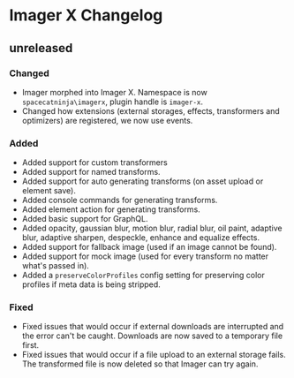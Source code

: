# Imager X Changelog

## unreleased

### Changed
- Imager morphed into Imager X. Namespace is now `spacecatninja\imagerx`, plugin handle is `imager-x`.
- Changed how extensions (external storages, effects, transformers and optimizers) are registered, we now use events.

### Added
- Added support for custom transformers
- Added support for named transforms.
- Added support for auto generating transforms (on asset upload or element save).
- Added console commands for generating transforms.
- Added element action for generating transforms.
- Added basic support for GraphQL.
- Added opacity, gaussian blur, motion blur, radial blur, oil paint, adaptive blur, adaptive sharpen, despeckle, enhance and equalize effects.
- Added support for fallback image (used if an image cannot be found).
- Added support for mock image (used for every transform no matter what's passed in).
- Added a `preserveColorProfiles` config setting for preserving color profiles if meta data is being stripped.

### Fixed 
- Fixed issues that would occur if external downloads are interrupted and the error can't be caught. Downloads are now saved to a temporary file first.
- Fixed issues that would occur if a file upload to an external storage fails. The transformed file is now deleted so that Imager can try again. 
